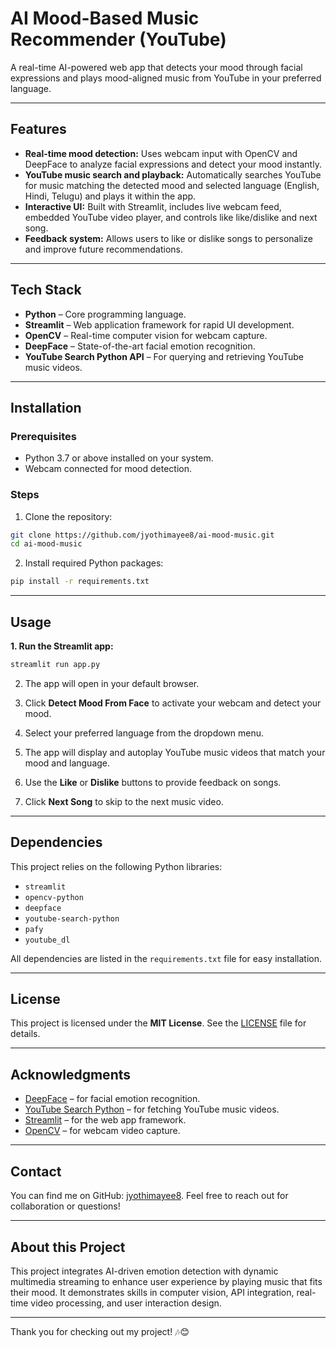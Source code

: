 # AI Mood-Based Music Recommender (YouTube)

A real-time AI-powered web app that detects your mood through facial expressions and plays mood-aligned music from YouTube in your preferred language.

---

## Features

- **Real-time mood detection:** Uses webcam input with OpenCV and DeepFace to analyze facial expressions and detect your mood instantly.
- **YouTube music search and playback:** Automatically searches YouTube for music matching the detected mood and selected language (English, Hindi, Telugu) and plays it within the app.
- **Interactive UI:** Built with Streamlit, includes live webcam feed, embedded YouTube video player, and controls like like/dislike and next song.
- **Feedback system:** Allows users to like or dislike songs to personalize and improve future recommendations.

---

## Tech Stack

- **Python** – Core programming language.
- **Streamlit** – Web application framework for rapid UI development.
- **OpenCV** – Real-time computer vision for webcam capture.
- **DeepFace** – State-of-the-art facial emotion recognition.
- **YouTube Search Python API** – For querying and retrieving YouTube music videos.

---

## Installation

### Prerequisites

- Python 3.7 or above installed on your system.
- Webcam connected for mood detection.

### Steps

1. Clone the repository:

```bash
git clone https://github.com/jyothimayee8/ai-mood-music.git
cd ai-mood-music
````

2. Install required Python packages:

```bash
pip install -r requirements.txt
```

---

## Usage

**1. Run the Streamlit app:**

```bash
streamlit run app.py
```

2. The app will open in your default browser.

3. Click **Detect Mood From Face** to activate your webcam and detect your mood.

4. Select your preferred language from the dropdown menu.

5. The app will display and autoplay YouTube music videos that match your mood and language.

6. Use the **Like** or **Dislike** buttons to provide feedback on songs.

7. Click **Next Song** to skip to the next music video.

---

## Dependencies

This project relies on the following Python libraries:

* `streamlit`
* `opencv-python`
* `deepface`
* `youtube-search-python`
* `pafy`
* `youtube_dl`

All dependencies are listed in the `requirements.txt` file for easy installation.

---

## License

This project is licensed under the **MIT License**. See the [LICENSE](LICENSE) file for details.

---

## Acknowledgments

* [DeepFace](https://github.com/serengil/deepface) – for facial emotion recognition.
* [YouTube Search Python](https://github.com/alexmercerind/youtube-search-python) – for fetching YouTube music videos.
* [Streamlit](https://streamlit.io/) – for the web app framework.
* [OpenCV](https://opencv.org/) – for webcam video capture.

---

## Contact

You can find me on GitHub: [jyothimayee8](https://github.com/jyothimayee8).
Feel free to reach out for collaboration or questions!

---

## About this Project

This project integrates AI-driven emotion detection with dynamic multimedia streaming to enhance user experience by playing music that fits their mood. It demonstrates skills in computer vision, API integration, real-time video processing, and user interaction design.

---

Thank you for checking out my project! 🎶😊

```
